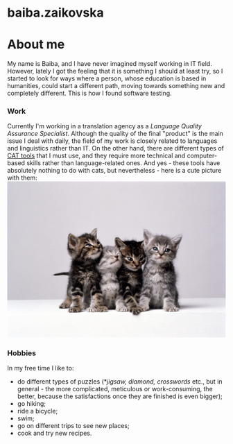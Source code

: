 # baiba.zaikovska
# About me
My name is Baiba, and I have never imagined myself working in IT field. However, lately I got the feeling that it is something I should at least try, so I started to look for ways where a person, whose education is based in humanities, could start a different path, moving towards something new and completely different. This is how I found software testing.
### Work
Currently I'm working in a translation agency as a *Language Quality Assurance Specialist*. Although the quality of the final "product" is the main issue I deal with daily, the field of my work is closely related to languages and linguistics rather than IT. On the other hand, there are different types of [CAT tools](https://en.wikipedia.org/wiki/Computer-assisted_translation) that I must use, and they require more technical and computer-based skills rather than language-related ones. And yes - these tools have absolutely nothing to do with cats, but nevertheless - here is a cute picture with them: ![](img/GettyImages-10100201-scaled.jpg)
### Hobbies
In my free time I like to:
* do different types of puzzles (**jigsaw, diamond, crosswords* etc., but in general - the more complicated, meticulous or work-consuming, the better, because the satisfactions once they are finished is even bigger);
* go hiking;
* ride a bicycle;
* swim;
* go on different trips to see new places;
* cook and try new recipes.
